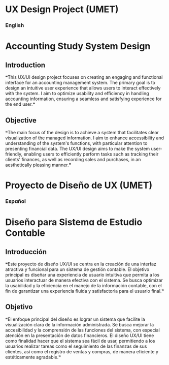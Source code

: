 # UX Design Project (UMET)

### English
# Accounting Study System Design
## Introduction
❝This UX/UI design project focuses on creating an engaging and functional interface for an accounting management system. The primary goal is to design an intuitive user experience that allows users to interact effectively with the system. I aim to optimize usability and efficiency in handling accounting information, ensuring a seamless and satisfying experience for the end user.❞
## Objective
❝The main focus of the design is to achieve a system that facilitates clear visualization of the managed information. I aim to enhance accessibility and understanding of the system's functions, with particular attention to presenting financial data. The UX/UI design aims to make the system user-friendly, enabling users to efficiently perform tasks such as tracking their clients' finances, as well as recording sales and purchases, in an aesthetically pleasing manner.❞

# Proyecto de Diseño de UX (UMET)

### Espɑñol
# Diseño para Sistemɑ de Estudio Contɑble
## Introducción
❝Este proyecto de diseño UX/UI se centra en la creación de una interfaz atractiva y funcional para un sistema de gestión contable. El objetivo principal es diseñar una experiencia de usuario intuitiva que permita a los usuarios interactuar de manera efectiva con el sistema. Se busca optimizar la usabilidad y la eficiencia en el manejo de la información contable, con el fin de garantizar una experiencia fluida y satisfactoria para el usuario final.❞
## Objetivo
❝El enfoque principal del diseño es lograr un sistema que facilite la visualización clara de la información administrada. Se busca mejorar la accesibilidad y la comprensión de las funciones del sistema, con especial atención en la presentación de datos financieros. El diseño UX/UI tiene como finalidad hacer que el sistema sea fácil de usar, permitiendo a los usuarios realizar tareas como el seguimiento de las finanzas de sus clientes, así como el registro de ventas y compras, de manera eficiente y estéticamente agradable.❞
